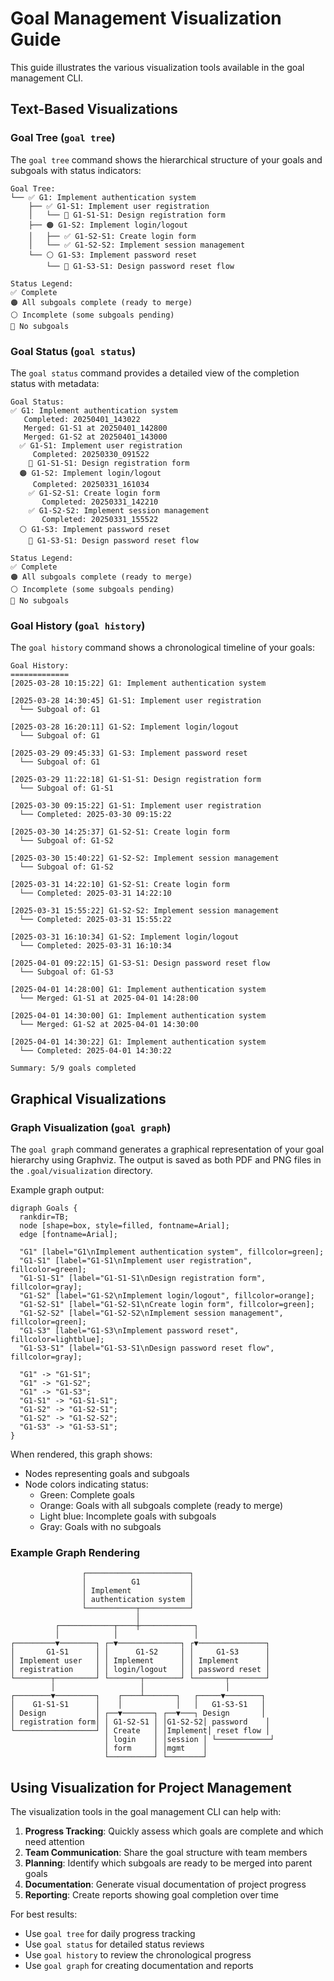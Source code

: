 # Goal Management Visualization Guide

This guide illustrates the various visualization tools available in the goal management CLI.

## Text-Based Visualizations

### Goal Tree (`goal tree`)

The `goal tree` command shows the hierarchical structure of your goals and subgoals with status indicators:

```
Goal Tree:
└── ✅ G1: Implement authentication system
    ├── ✅ G1-S1: Implement user registration
    │   └── 🔘 G1-S1-S1: Design registration form
    ├── 🟠 G1-S2: Implement login/logout
    │   ├── ✅ G1-S2-S1: Create login form
    │   └── ✅ G1-S2-S2: Implement session management
    └── ⚪ G1-S3: Implement password reset
        └── 🔘 G1-S3-S1: Design password reset flow

Status Legend:
✅ Complete
🟠 All subgoals complete (ready to merge)
⚪ Incomplete (some subgoals pending)
🔘 No subgoals
```

### Goal Status (`goal status`)

The `goal status` command provides a detailed view of the completion status with metadata:

```
Goal Status:
✅ G1: Implement authentication system
   Completed: 20250401_143022
   Merged: G1-S1 at 20250401_142800
   Merged: G1-S2 at 20250401_143000
  ✅ G1-S1: Implement user registration
     Completed: 20250330_091522
    🔘 G1-S1-S1: Design registration form
  🟠 G1-S2: Implement login/logout
     Completed: 20250331_161034
    ✅ G1-S2-S1: Create login form
       Completed: 20250331_142210
    ✅ G1-S2-S2: Implement session management
       Completed: 20250331_155522
  ⚪ G1-S3: Implement password reset
    🔘 G1-S3-S1: Design password reset flow

Status Legend:
✅ Complete
🟠 All subgoals complete (ready to merge)
⚪ Incomplete (some subgoals pending)
🔘 No subgoals
```

### Goal History (`goal history`)

The `goal history` command shows a chronological timeline of your goals:

```
Goal History:
=============
[2025-03-28 10:15:22] G1: Implement authentication system

[2025-03-28 14:30:45] G1-S1: Implement user registration
  └── Subgoal of: G1

[2025-03-28 16:20:11] G1-S2: Implement login/logout
  └── Subgoal of: G1

[2025-03-29 09:45:33] G1-S3: Implement password reset
  └── Subgoal of: G1

[2025-03-29 11:22:18] G1-S1-S1: Design registration form
  └── Subgoal of: G1-S1

[2025-03-30 09:15:22] G1-S1: Implement user registration
  └── Completed: 2025-03-30 09:15:22

[2025-03-30 14:25:37] G1-S2-S1: Create login form
  └── Subgoal of: G1-S2

[2025-03-30 15:40:22] G1-S2-S2: Implement session management
  └── Subgoal of: G1-S2

[2025-03-31 14:22:10] G1-S2-S1: Create login form
  └── Completed: 2025-03-31 14:22:10

[2025-03-31 15:55:22] G1-S2-S2: Implement session management
  └── Completed: 2025-03-31 15:55:22

[2025-03-31 16:10:34] G1-S2: Implement login/logout
  └── Completed: 2025-03-31 16:10:34

[2025-04-01 09:22:15] G1-S3-S1: Design password reset flow
  └── Subgoal of: G1-S3

[2025-04-01 14:28:00] G1: Implement authentication system
  └── Merged: G1-S1 at 2025-04-01 14:28:00

[2025-04-01 14:30:00] G1: Implement authentication system
  └── Merged: G1-S2 at 2025-04-01 14:30:00

[2025-04-01 14:30:22] G1: Implement authentication system
  └── Completed: 2025-04-01 14:30:22

Summary: 5/9 goals completed
```

## Graphical Visualizations

### Graph Visualization (`goal graph`)

The `goal graph` command generates a graphical representation of your goal hierarchy using Graphviz. The output is saved as both PDF and PNG files in the `.goal/visualization` directory.

Example graph output:

```
digraph Goals {
  rankdir=TB;
  node [shape=box, style=filled, fontname=Arial];
  edge [fontname=Arial];
  
  "G1" [label="G1\nImplement authentication system", fillcolor=green];
  "G1-S1" [label="G1-S1\nImplement user registration", fillcolor=green];
  "G1-S1-S1" [label="G1-S1-S1\nDesign registration form", fillcolor=gray];
  "G1-S2" [label="G1-S2\nImplement login/logout", fillcolor=orange];
  "G1-S2-S1" [label="G1-S2-S1\nCreate login form", fillcolor=green];
  "G1-S2-S2" [label="G1-S2-S2\nImplement session management", fillcolor=green];
  "G1-S3" [label="G1-S3\nImplement password reset", fillcolor=lightblue];
  "G1-S3-S1" [label="G1-S3-S1\nDesign password reset flow", fillcolor=gray];
  
  "G1" -> "G1-S1";
  "G1" -> "G1-S2";
  "G1" -> "G1-S3";
  "G1-S1" -> "G1-S1-S1";
  "G1-S2" -> "G1-S2-S1";
  "G1-S2" -> "G1-S2-S2";
  "G1-S3" -> "G1-S3-S1";
}
```

When rendered, this graph shows:
- Nodes representing goals and subgoals
- Node colors indicating status:
  - Green: Complete goals
  - Orange: Goals with all subgoals complete (ready to merge)
  - Light blue: Incomplete goals with subgoals
  - Gray: Goals with no subgoals

### Example Graph Rendering

```
                ┌───────────────────────┐
                │          G1           │
                │ Implement             │
                │ authentication system │
                └───────────┬───────────┘
                            │
          ┌────────────┬────┼────────────┐
          │            │                 │
┌─────────▼────────┐ ┌─▼──────────────┐ ┌▼───────────────┐
│       G1-S1      │ │      G1-S2     │ │     G1-S3      │
│ Implement user   │ │ Implement      │ │ Implement      │
│ registration     │ │ login/logout   │ │ password reset │
└────────┬─────────┘ └───────┬────────┘ └───────┬────────┘
         │                   │                  │
┌────────▼─────────┐    ┌────┴───────┐   ┌─────▼────────┐
│    G1-S1-S1      │    │            │   │   G1-S3-S1   │
│ Design           │ ┌──▼───────┐ ┌──▼───┐ Design       │
│ registration form│ │ G1-S2-S1 │ │G1-S2-S2│ password    │
└──────────────────┘ │ Create   │ │Implement│ reset flow │
                     │ login    │ │session │ └────────────┘
                     │ form     │ │mgmt    │
                     └──────────┘ └────────┘
```

## Using Visualization for Project Management

The visualization tools in the goal management CLI can help with:

1. **Progress Tracking**: Quickly assess which goals are complete and which need attention
2. **Team Communication**: Share the goal structure with team members
3. **Planning**: Identify which subgoals are ready to be merged into parent goals
4. **Documentation**: Generate visual documentation of project progress
5. **Reporting**: Create reports showing goal completion over time

For best results:
- Use `goal tree` for daily progress tracking
- Use `goal status` for detailed status reviews
- Use `goal history` to review the chronological progress
- Use `goal graph` for creating documentation and reports 